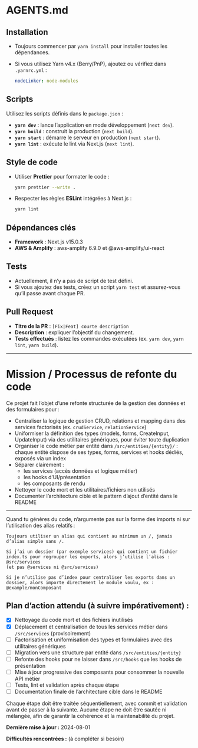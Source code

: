 # AGENTS.md

## Installation

- Toujours commencer par `yarn install` pour installer toutes les dépendances.
- Si vous utilisez Yarn v4.x (Berry/PnP), ajoutez ou vérifiez dans `.yarnrc.yml` :

    ```yaml
    nodeLinker: node-modules
    ```

## Scripts

Utilisez les scripts définis dans le `package.json` :

- **`yarn dev`** : lance l’application en mode développement (`next dev`).
- **`yarn build`** : construit la production (`next build`).
- **`yarn start`** : démarre le serveur en production (`next start`).
- **`yarn lint`** : exécute le lint via Next.js (`next lint`).

## Style de code

- Utiliser **Prettier** pour formater le code :

    ```bash
    yarn prettier --write .
    ```

- Respecter les règles **ESLint** intégrées à Next.js :

    ```bash
    yarn lint
    ```

## Dépendances clés

- **Framework** : Next.js v15.0.3
- **AWS & Amplify** : aws-amplify 6.9.0 et @aws-amplify/ui-react

## Tests

- Actuellement, il n’y a pas de script de test défini.
- Si vous ajoutez des tests, créez un script `yarn test` et assurez-vous qu’il passe avant chaque PR.

## Pull Request

- **Titre de la PR** : `[Fix|Feat] courte description`
- **Description** : expliquer l’objectif du changement.
- **Tests effectués** : listez les commandes exécutées (ex. `yarn dev`, `yarn lint`, `yarn build`).

---

# Mission / Processus de refonte du code

Ce projet fait l’objet d’une refonte structurée de la gestion des données et des formulaires pour :

- Centraliser la logique de gestion CRUD, relations et mapping dans des services factorisés (ex. `crudService`, `relationService`)
- Uniformiser la définition des types (models, forms, CreateInput, UpdateInput) via des utilitaires génériques, pour éviter toute duplication
- Organiser le code métier par entité dans `/src/entities/{entity}/` : chaque entité dispose de ses types, forms, services et hooks dédiés, exposés via un index
- Séparer clairement :
    - les services (accès données et logique métier)
    - les hooks d’UI/présentation
    - les composants de rendu
- Nettoyer le code mort et les utilitaires/fichiers non utilisés
- Documenter l’architecture cible et le pattern d’ajout d’entité dans le README

---

Quand tu génères du code, n’argumente pas sur la forme des imports ni sur l’utilisation des alias relatifs :

    Toujours utiliser un alias qui contient au minimum un /, jamais d’alias simple sans /.

    Si j’ai un dossier (par exemple services) qui contient un fichier index.ts pour regrouper les exports, alors j’utilise l’alias :
    @src/services
    (et pas @services ni @src/services)

    Si je n’utilise pas d’index pour centraliser les exports dans un dossier, alors importe directement le module voulu, ex :
    @example/monComposant

## Plan d’action attendu (à suivre impérativement) :

- [x] Nettoyage du code mort et des fichiers inutilisés
- [x] Déplacement et centralisation de tous les services métier dans `/src/services` (provisoirement)
- [ ] Factorisation et uniformisation des types et formulaires avec des utilitaires génériques
- [ ] Migration vers une structure par entité dans `/src/entities/{entity}`
- [ ] Refonte des hooks pour ne laisser dans `/src/hooks` que les hooks de présentation
- [ ] Mise à jour progressive des composants pour consommer la nouvelle API métier
- [ ] Tests, lint et validation après chaque étape
- [ ] Documentation finale de l’architecture cible dans le README

Chaque étape doit être traitée séquentiellement, avec commit et validation avant de passer à la suivante.
Aucune étape ne doit être sautée ni mélangée, afin de garantir la cohérence et la maintenabilité du projet.


**Dernière mise à jour :** 2024-08-01

**Difficultés rencontrées :** (à compléter si besoin)
